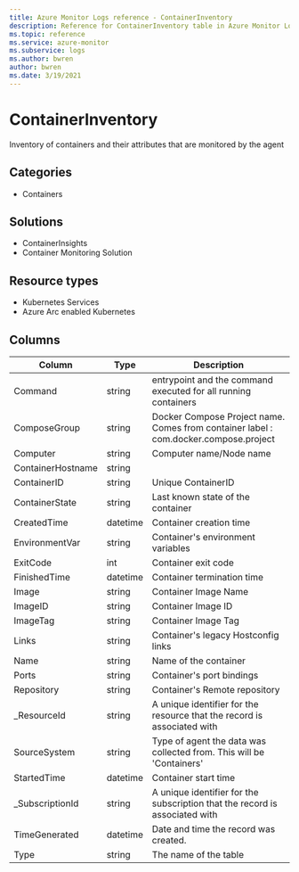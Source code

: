 ```yaml
---
title: Azure Monitor Logs reference - ContainerInventory
description: Reference for ContainerInventory table in Azure Monitor Logs.
ms.topic: reference
ms.service: azure-monitor
ms.subservice: logs
ms.author: bwren
author: bwren
ms.date: 3/19/2021
---
```


# ContainerInventory

 Inventory of containers and their attributes that are monitored by the agent

## Categories

- Containers
## Solutions

- ContainerInsights
- Container Monitoring Solution
## Resource types

- Kubernetes Services
- Azure Arc enabled Kubernetes




## Columns

|Column|Type|Description|
|---|---|---|
|Command|string|entrypoint and the command executed for all running containers|
|ComposeGroup|string|Docker Compose Project name. Comes from container label : com.docker.compose.project|
|Computer|string|Computer name/Node name|
|ContainerHostname|string||
|ContainerID|string|Unique ContainerID|
|ContainerState|string|Last known state of the container|
|CreatedTime|datetime|Container creation time|
|EnvironmentVar|string|Container's environment variables|
|ExitCode|int|Container exit code|
|FinishedTime|datetime|Container termination time|
|Image|string|Container Image Name |
|ImageID|string|Container Image ID|
|ImageTag|string|Container Image Tag |
|Links|string|Container's legacy Hostconfig links|
|Name|string|Name of the container|
|Ports|string|Container's port bindings|
|Repository|string|Container's Remote repository|
|_ResourceId|string|A unique identifier for the resource that the record is associated with|
|SourceSystem|string|Type of agent the data was collected from. This will be 'Containers'|
|StartedTime|datetime|Container start time|
|_SubscriptionId|string|A unique identifier for the subscription that the record is associated with|
|TimeGenerated|datetime|Date and time the record was created.|
|Type|string|The name of the table|
